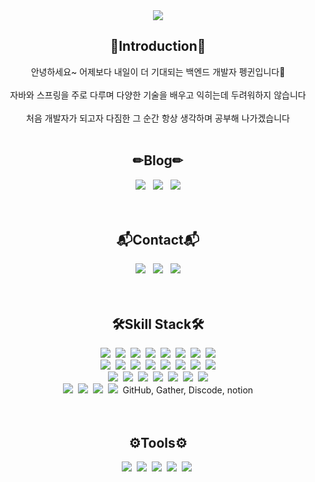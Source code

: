 <div align=center>
    <img src="https://capsule-render.vercel.app/api?type=waving&color=55A1E7&height=220&section=header&text=BackEnd%20Developer%20Penguin🍀&fontSize=55&fontColor=FFFFFF"/>
</div>

<div align=center>
    <h2>🙌Introduction🙌</h2>
    안녕하세요~ 어제보다 내일이 더 기대되는 백엔드 개발자 펭귄입니다🐧<br><br>
    자바와 스프링을 주로 다루며 다양한 기술을 배우고 익히는데 두려워하지 않습니다<br><br>
    처음 개발자가 되고자 다짐한 그 순간 항상 생각하며 공부해 나가겠습니다<br><br>
    <h2>✏Blog✏</h2>
    <a href="https://vuddus526.tistory.com/"><img src="https://img.shields.io/badge/Tistory-FFFFFF?style=flat-square&logo=Tistory&logoColor=black"/></a>&nbsp;&nbsp;
    <a href="https://blog.naver.com/vuddus526"><img src="https://img.shields.io/badge/Naver-03C75A?style=flat-square&logo=Naver&logoColor=white"/></a>&nbsp;&nbsp;
    <a href=""><img src="https://img.shields.io/badge/Notion-FFFFFF?style=flat-square&logo=Notion&logoColor=black"/></a><br><br>
    <br>
    <h2>📬Contact📬</h2>
    <img src="https://img.shields.io/badge/KakaoTalk_ID : vuddus526-FFCD00?style=flat-square&logo=KakaoTalk&logoColor=black"/>&nbsp;&nbsp;
    <img src="https://img.shields.io/badge/Naver_Email : vuddus526@naver.com-03C75A?style=flat-square&logo=Naver&logoColor=white"/>&nbsp;&nbsp;
    <img src="https://img.shields.io/badge/Google_Email : vuddus526@gmail.com-EA4335?style=flat-square&logo=Gmail&logoColor=white"/><br><br>
    <br>
</div>
<div align=center>
    <h2>🛠Skill Stack🛠</h2>
    <img src="https://img.shields.io/badge/Python-13448F?style=flat-square&logo=Python&logoColor=white"/>&nbsp;
    <img src="https://img.shields.io/badge/JAVA-006272?style=flat-square&logo=JAVA&logoColor=white"/>&nbsp;
    <img src="https://img.shields.io/badge/Spring-13C100?style=flat-square&logo=Spring&logoColor=white"/>&nbsp;
    <img src="https://img.shields.io/badge/Spring Boot-6DB33F?style=flat-square&logo=Spring Boot&logoColor=white"/>&nbsp;
    <img src="https://img.shields.io/badge/JavaScript-F7DF1E?style=flat-square&logo=JavaScript&logoColor=white"/>&nbsp;
    <img src="https://img.shields.io/badge/HTML5-C71D23?style=flat-square&logo=HTML5&logoColor=white"/>&nbsp;
    <img src="https://img.shields.io/badge/CSS3-1572B6?style=flat-square&logo=CSS3&logoColor=white"/>&nbsp;
    <img src="https://img.shields.io/badge/Git-F05032?style=flat-square&logo=Git&logoColor=white"/><br>
    <img src="https://img.shields.io/badge/JSON Web Tokens-A100FF?style=flat-square&logo=JSON Web Tokens&logoColor=white"/>&nbsp;
    <img src="https://img.shields.io/badge/jQuery-0769AD?style=flat-square&logo=jQuery&logoColor=white"/>&nbsp;
    <img src="https://img.shields.io/badge/JSON-FFFFFF?style=flat-square&logo=JSON&logoColor=black"/>&nbsp;
    <img src="https://img.shields.io/badge/AJAX-041E42?style=flat-square&logo=AJAX&logoColor=white"/>&nbsp;
    <img src="https://img.shields.io/badge/Apache Maven-C71A36?style=flat-square&logo=Apache Maven&logoColor=white"/>&nbsp;
    <img src="https://img.shields.io/badge/Gradle-02303A?style=flat-square&logo=Gradle&logoColor=white"/>&nbsp;
    <img src="https://img.shields.io/badge/Mybatis-FF3633?style=flat-square&logo=Mybatis&logoColor=white"/>&nbsp;
    <img src="https://img.shields.io/badge/JSP-8A8A8A?style=flat-square&logo=JSP&logoColor=white"/><br>
    <img src="https://img.shields.io/badge/Apache Tomcat-F8DC75?style=flat-square&logo=Apache Tomcat&logoColor=white"/>&nbsp;
    <img src="https://img.shields.io/badge/MongoDB-47A248?style=flat-square&logo=MongoDB&logoColor=white"/>&nbsp;
    <img src="https://img.shields.io/badge/Bootstrap-F80000?style=flat-square&logo=Bootstrap&logoColor=white"/>&nbsp;
    <img src="https://img.shields.io/badge/Oracle-FF3633?style=flat-square&logo=Oracle&logoColor=white"/>&nbsp;
    <img src="https://img.shields.io/badge/MySQL-4479A1?style=flat-square&logo=MySQL&logoColor=white"/>&nbsp;
    <img src="https://img.shields.io/badge/Linux-FCC624?style=flat-square&logo=Linux&logoColor=white"/>&nbsp;
    <img src="https://img.shields.io/badge/Amazon AWS-232F3E?style=flat-square&logo=Amazon AWS&logoColor=white"/><br>
    <img src="https://img.shields.io/badge/GitHub-E8E8E8?style=flat-square&logo=GitHub&logoColor=white"/>&nbsp;
    <img src="https://img.shields.io/badge/Linux-FCC624?style=flat-square&logo=Linux&logoColor=white"/>&nbsp;
    <img src="https://img.shields.io/badge/Linux-FCC624?style=flat-square&logo=Linux&logoColor=white"/>&nbsp;
    <img src="https://img.shields.io/badge/Linux-FCC624?style=flat-square&logo=Linux&logoColor=white"/>&nbsp;
    GitHub, Gather, Discode, notion<br><br>
    <br>
    <h2>⚙Tools⚙</h2>
    <img src="https://img.shields.io/badge/IntelliJ IDEA-5468FF?style=flat-square&logo=IntelliJ IDEA&logoColor=white"/>&nbsp;
    <img src="https://img.shields.io/badge/PyCharm-77B829?style=flat-square&logo=PyCharm&logoColor=white"/>&nbsp;
    <img src="https://img.shields.io/badge/Eclipse IDE-2C2255?style=flat-square&logo=Eclipse IDE&logoColor=white"/>&nbsp;
    <img src="https://img.shields.io/badge/Visual Studio Code-007ACC?style=flat-square&logo=Visual Studio Code&logoColor=white"/>&nbsp;
    <img src="https://img.shields.io/badge/Sourcetree-0052CC?style=flat-square&logo=Sourcetree&logoColor=white"/>&nbsp;
</div>

<!--
**vuddus526/vuddus526** is a ✨ _special_ ✨ repository because its `README.md` (this file) appears on your GitHub profile.

Here are some ideas to get you started:

- 🔭 I’m currently working on ...
- 🌱 I’m currently learning ...
- 👯 I’m looking to collaborate on ...
- 🤔 I’m looking for help with ...
- 💬 Ask me about ...
- 📫 How to reach me: ...
- 😄 Pronouns: ...
- ⚡ Fun fact: ...
-->
